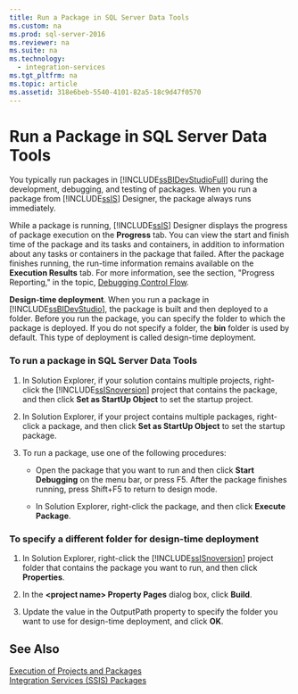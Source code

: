 ```yaml
---
title: Run a Package in SQL Server Data Tools
ms.custom: na
ms.prod: sql-server-2016
ms.reviewer: na
ms.suite: na
ms.technology: 
  - integration-services
ms.tgt_pltfrm: na
ms.topic: article
ms.assetid: 318e6beb-5540-4101-82a5-18c9d47f0570
---
```

# Run a Package in SQL Server Data Tools
  You typically run packages in [!INCLUDE[ssBIDevStudioFull](../../Token\Other/ssBIDevStudioFull_md.md)] during the development, debugging, and testing of packages. When you run a package from [!INCLUDE[ssIS](../../Token\Other/ssIS_md.md)] Designer, the package always runs immediately.  
  
 While a package is running, [!INCLUDE[ssIS](../../Token\Other/ssIS_md.md)] Designer displays the progress of package execution on the **Progress** tab. You can view the start and finish time of the package and its tasks and containers, in addition to information about any tasks or containers in the package that failed. After the package finishes running, the run\-time information remains available on the **Execution Results** tab. For more information, see the section, "Progress Reporting," in the topic, [Debugging Control Flow](../../Topics\TopicNameNotContainA/Debugging-Control-Flow.md).  
  
 **Design\-time deployment**. When you run a package in [!INCLUDE[ssBIDevStudio](../../Token\Other/ssBIDevStudio_md.md)], the package is built and then deployed to a folder. Before you run the package, you can specify the folder to which the package is deployed. If you do not specify a folder, the **bin** folder is used by default. This type of deployment is called design\-time deployment.  
  
### To run a package in SQL Server Data Tools  
  
1.  In Solution Explorer, if your solution contains multiple projects, right\-click the [!INCLUDE[ssISnoversion](../../Token\Other/ssISnoversion_md.md)] project that contains the package, and then click **Set as StartUp Object** to set the startup project.  
  
2.  In Solution Explorer, if your project contains multiple packages, right\-click a package, and then click **Set as StartUp Object** to set the startup package.  
  
3.  To run a package, use one of the following procedures:  
  
    -   Open the package that you want to run and then click **Start Debugging** on the menu bar, or press F5. After the package finishes running, press Shift\+F5 to return to design mode.  
  
    -   In Solution Explorer, right\-click the package, and then click **Execute Package**.  
  
### To specify a different folder for design\-time deployment  
  
1.  In Solution Explorer, right\-click the [!INCLUDE[ssISnoversion](../../Token\Other/ssISnoversion_md.md)] project folder that contains the package you want to run, and then click **Properties**.  
  
2.  In the **\<project name\> Property Pages** dialog box, click **Build**.  
  
3.  Update the value in the OutputPath property to specify the folder you want to use for design\-time deployment, and click **OK**.  
  
## See Also  
 [Execution of Projects and Packages](../../Topics\TopicNameNotContainA/Execution-of-Projects-and-Packages.md)   
 [Integration Services &#40;SSIS&#41; Packages](../../Topics\TopicNameNotContainA/Integration-Services--SSIS--Packages.md)  
  
  